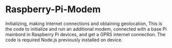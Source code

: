 # Raspberry-Pi-Modem
Initializing, making Internet connections and obtaining geolocation,
This is the code to initialize and run an additional modem, connected with a base Pi mainbord
in Raspberry Pi devices, and get a GPRS internet connection. 
The code is required Node.js previously installed on device.
